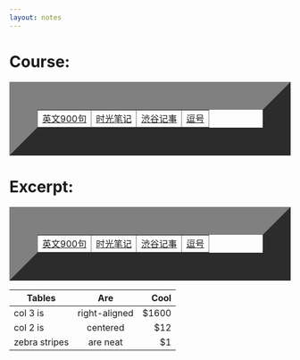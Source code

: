 ```yaml
---
layout: notes
---
```



<h1 class="about__title">Course:</h1>
<table width="400" border="50">
<tr>
    <td><a href="/notes/900.md" target="_blank">英文900句</a></td>
    <td><a href="http://www.lieking.com/" target="_blank">时光笔记</a></td>
    <td><a href="http://blog.chenchenli.net" target="_blank">渋谷记事</a></td>
    <td><a href="http://chenfm.com/" target="_blank">逗号</a></td>
</tr>
</table>


<h1 class="about__title">Excerpt:</h1>
<table width="400" border="50">
<tr>
    <td><a href="http://jinbo123.com/" target="_blank">英文900句</a></td>
    <td><a href="http://www.lieking.com/" target="_blank">时光笔记</a></td>
    <td><a href="http://blog.chenchenli.net" target="_blank">渋谷记事</a></td>
    <td><a href="http://chenfm.com/" target="_blank">逗号</a></td>
</tr>
</table>

|Tables         | Are           | Cool  |
| ------------- |:-------------:| -----:|
| col 3 is      | right-aligned | $1600 |
| col 2 is      | centered      |   $12 |
| zebra stripes | are neat      |    $1 |
